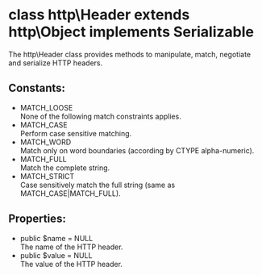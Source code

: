 # class http\Header extends http\Object implements Serializable

The http\Header class provides methods to manipulate, match, negotiate and serialize HTTP headers.

## Constants:

* MATCH_LOOSE  
  None of the following match constraints applies.
* MATCH_CASE  
  Perform case sensitive matching.
* MATCH_WORD  
  Match only on word boundaries (according by CTYPE alpha-numeric).
* MATCH_FULL  
  Match the complete string.
* MATCH_STRICT  
  Case sensitively match the full string (same as MATCH_CASE|MATCH_FULL).

## Properties:

* public $name = NULL  
  The name of the HTTP header.
* public $value = NULL  
  The value of the HTTP header.
